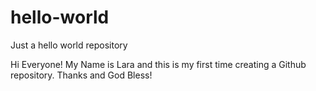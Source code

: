 # hello-world
Just a hello world repository

Hi Everyone! 
My Name is Lara and this is my first time creating a Github repository.
Thanks and God Bless!
